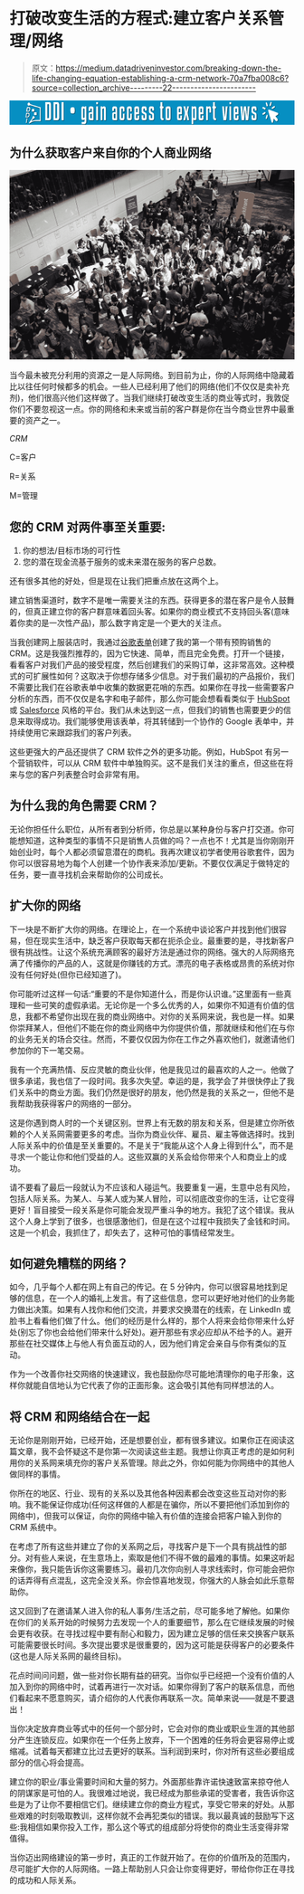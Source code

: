 # 打破改变生活的方程式:建立客户关系管理/网络

> 原文：<https://medium.datadriveninvestor.com/breaking-down-the-life-changing-equation-establishing-a-crm-network-70a7fba008c6?source=collection_archive---------22----------------------->

[![](img/0e5812c2111b80b55f9a9ed82d2760e0.png)](http://www.track.datadriveninvestor.com/1B9E)

## 为什么获取客户来自你的个人商业网络

![](img/52c2f1f3d84481096ad58770afe853cc.png)

当今最未被充分利用的资源之一是人际网络。到目前为止，你的人际网络中隐藏着比以往任何时候都多的机会。一些人已经利用了他们的网络(他们不仅仅是卖补充剂)，他们很高兴他们这样做了。当我们继续打破改变生活的商业等式时，我敦促你们不要忽视这一点。你的网络和未来或当前的客户群是你在当今商业世界中最重要的资产之一。

*CRM*

C=客户

R=关系

M=管理

## 您的 CRM 对两件事至关重要:

1.  你的想法/目标市场的可行性
2.  您的潜在现金流基于服务的或未来潜在服务的客户总数。

还有很多其他的好处，但是现在让我们把重点放在这两个上。

建立销售渠道时，数字不是唯一需要关注的东西。获得更多的潜在客户是令人鼓舞的，但真正建立你的客户群意味着回头客。如果你的商业模式不支持回头客(意味着你卖的是一次性产品)，那么数字肯定是一个更大的关注点。

当我创建网上服装店时，我通过[谷歌表单](https://www.google.com/forms/about/)创建了我的第一个带有预购销售的 CRM。这是我强烈推荐的，因为它快速、简单，而且完全免费。打开一个链接，看看客户对我们产品的接受程度，然后创建我们的采购订单，这非常高效。这种模式的可扩展性如何？这取决于你想存储多少信息。对于我们最初的产品报价，我们不需要比我们在谷歌表单中收集的数据更花哨的东西。如果你在寻找一些需要客户分析的东西，而不仅仅是名字和电子邮件，那么你可能会想看看类似于 [HubSpot](https://www.hubspot.com) 或 [Salesforce](https://www.salesforce.com) 风格的平台。我们从未达到这一点，但我们的销售也需要更少的信息来取得成功。我们能够使用该表单，将其转储到一个协作的 Google 表单中，并持续使用它来跟踪我们的客户列表。

这些更强大的产品还提供了 CRM 软件之外的更多功能。例如，HubSpot 有另一个营销软件，可以从 CRM 软件中单独购买。这不是我们关注的重点，但这些在将来与您的客户列表整合时会非常有用。

## 为什么我的角色需要 CRM？

无论你担任什么职位，从所有者到分析师，你总是以某种身份与客户打交道。你可能想知道，这种类型的事情不只是销售人员做的吗？一点也不！尤其是当你刚刚开始创业时，每个人都必须留意潜在的商机。我再次建议初学者使用谷歌套件，因为你可以很容易地为每个人创建一个协作表来添加/更新。不要仅仅满足于做特定的任务，要一直寻找机会来帮助你的公司成长。

## 扩大你的网络

下一块是不断扩大你的网络。在理论上，在一个系统中谈论客户并找到他们很容易，但在现实生活中，缺乏客户获取每天都在扼杀企业。最重要的是，寻找新客户很有挑战性。让这个系统充满顾客的最好方法是通过你的网络。强大的人际网络充满了传播你的产品的人，这就是你赚钱的方式。漂亮的电子表格或昂贵的系统对你没有任何好处(但你已经知道了)。

你可能听过这样一句话:“重要的不是你知道什么，而是你认识谁。”这里面有一些真理和一些可笑的虚假承诺。无论你是一个多么优秀的人，如果你不知道有价值的信息，我都不希望你出现在我的商业网络中。对你的关系网来说，我也是一样。如果你崇拜某人，但他们不能在你的商业网络中为你提供价值，那就继续和他们在与你的业务无关的场合交往。然而，不要仅仅因为你在工作之外喜欢他们，就邀请他们参加你的下一笔交易。

我有一个充满热情、反应灵敏的商业伙伴，他是我见过的最喜欢的人之一。他做了很多承诺，我也信了一段时间。我多次失望。幸运的是，我学会了并很快停止了我们关系中的商业方面。我们仍然是很好的朋友，他仍然是我的关系之一，但他不是我帮助我获得客户的网络的一部分。

这是你遇到商人时的一个关键区别。世界上有无数的朋友和关系，但是建立你所依赖的个人关系网需要更多的考虑。当你为商业伙伴、雇员、雇主等做选择时。找到人际关系中的价值是至关重要的。不是关于“我能从这个人身上得到什么”，而不是寻求一个能让你和他们受益的人。这些双赢的关系会给你带来个人和商业上的成功。

请不要看了最后一段就认为不应该和人碰运气。我要重复一遍，生意中总有风险，包括人际关系。为某人、与某人或为某人冒险，可以彻底改变你的生活，让它变得更好！盲目接受一段关系是你可能会发现严重斗争的地方。我犯了这个错误。我从这个人身上学到了很多，也很感激他们，但是在这个过程中我损失了金钱和时间。这是一个机会，我抓住了，却失去了，这种可怕的事情经常发生。

## 如何避免糟糕的网络？

如今，几乎每个人都在网上有自己的传记。在 5 分钟内，你可以很容易地找到足够的信息，在一个人的婚礼上发言。有了这些信息，您可以更好地对他们的业务能力做出决策。如果有人找你和他们交流，并要求交换潜在的线索，在 LinkedIn 或脸书上看看他们做了什么。他们的经历是什么样的，那个人将来会给你带来什么好处(别忘了你也会给他们带来什么好处)。避开那些有求必应却从不给予的人。避开那些在社交媒体上与他人有负面互动的人，因为他们肯定会亲自与你有类似的互动。

作为一个改善你社交网络的快速建议，我也鼓励你尽可能地清理你的电子形象，这样你就能自信地认为它代表了你的正面形象。这会吸引其他有同样想法的人。

## 将 CRM 和网络结合在一起

无论你是刚刚开始，已经开始，还是想要创业，都有很多建议。如果你正在阅读这篇文章，我不会怀疑这不是你第一次阅读这些主题。我想让你真正考虑的是如何利用你的关系网来填充你的客户关系管理。除此之外，你如何能为你网络中的其他人做同样的事情。

你所在的地区、行业、现有的关系以及其他各种因素都会改变这些互动对你的影响。我不能保证你成功(任何这样做的人都是在骗你，所以不要把他们添加到你的网络中)，但我可以保证，向你的网络中输入有价值的连接会把客户输入到你的 CRM 系统中。

在考虑了所有这些并建立了你的关系网之后，寻找客户是下一个具有挑战性的部分。对有些人来说，在生意场上，索取是他们不得不做的最难的事情。如果这听起来像你，我只能告诉你这需要练习。最初几次你向别人寻求线索时，你可能会把你的话弄得有点混乱，这完全没关系。你会惊喜地发现，你强大的人脉会如此乐意帮助你。

这又回到了在邀请某人进入你的私人事务/生活之前，尽可能多地了解他。如果你在你们的关系开始的时候努力去发现一个人的重要细节，那么在它继续发展的时候会更有收获。在寻找过程中要有耐心和毅力，因为建立足够的信任来交换客户联系可能需要很长时间。多次提出要求是很重要的，因为这可能是获得客户的必要条件(这也是人际关系网的最终目标)。

花点时间问问题，做一些对你长期有益的研究。当你似乎已经把一个没有价值的人加入到你的网络中时，试着再进行一次对话。如果你得到了客户的联系信息，而他们看起来不愿意购买，请介绍你的人代表你再联系一次。简单来说——就是不要退出！

当你决定放弃商业等式中的任何一个部分时，它会对你的商业或职业生涯的其他部分产生连锁反应。如果你在一个任务上放弃，下一个困难的任务将会更容易停止或缩减。试着每天都建立比过去更好的联系。当利润到来时，你对所有这些必要组成部分的信心将会提高。

建立你的职业/事业需要时间和大量的努力。外面那些靠许诺快速致富来掠夺他人的阴谋家是可怕的人。我很难过地说，我已经成为那些承诺的受害者，我告诉你这些是为了让你不要相信它们。继续建立你的商业方程式，享受它带来的好处。从那些艰难的时刻吸取教训，这样你就不会再犯类似的错误。我以最真诚的鼓励写下这些:我相信如果你投入工作，那么这个等式的组成部分将使你的商业生活变得非常值得。

当你迈出网络建设的第一步时，真正的工作就开始了。在你的价值所及的范围内，尽可能扩大你的人际网络。一路上帮助别人只会让你变得更好，带给你你正在寻找的成功和人际关系。